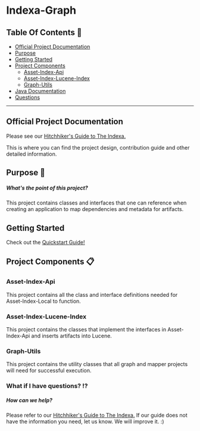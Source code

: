 # Indexa-Graph 

## Table Of Contents :bookmark_tabs:

* [Official Project Documentation](#official-project-documentation)
* [Purpose](#whats-the-point-of-this-project)
* [Getting Started](#getting-started)
* [Project Components](#asset-index-api)
    * [Asset-Index-Api](#asset-index-api)
    * [Asset-Index-Lucene-Index](#asset-index-lucene-index)
    * [Graph-Utils](#graph-utils)
* [Java Documentation](#java-documentation)
* [Questions](#how-can-we-help)

***


## Official Project Documentation 
Please see our [Hitchhiker's Guide to The Indexa.](../docs/index.md) 

This is where you can find the project design, contribution guide and other detailed information.

## Purpose :cake:

##### What's the point of this project?

This project contains classes and interfaces that one can reference when creating an application to map dependencies and metadata for artifacts.

## Getting Started

Check out the [Quickstart Guide!](./QUICKSTART_GUIDE.md)

## Project Components :clipboard:

### Asset-Index-Api
This project contains all the class and interface definitions needed for 
Asset-Index-Local to function.
### Asset-Index-Lucene-Index   
This project contains the classes that implement the interfaces in 
Asset-Index-Api and inserts artifacts into Lucene. 
### Graph-Utils   
This project contains the utility classes that all graph and mapper projects will need for successful execution. 


### What if I have questions? :interrobang:
##### How can we help?

Please refer to our [Hitchhiker's Guide to The Indexa.](../docs/index.md) 
If our guide does not have the information you need, let us know. We will improve it. :)
